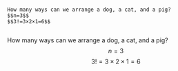 ```ad-note

How many ways can we arrange a dog, a cat, and a pig?
$$n=3$$
$$3!=3×2×1=6$$


```


How many ways can we arrange a dog, a cat, and a pig?
$$n=3$$
$$3!=3×2×1=6$$
